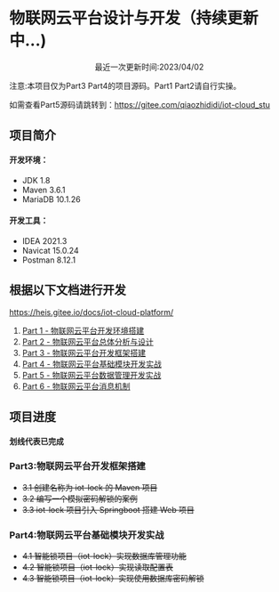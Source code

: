 # 物联网云平台设计与开发（持续更新中...)

<div style="text-align: center;"><p>最近一次更新时间:2023/04/02</p></div>
注意:本项目仅为Part3 Part4的项目源码。Part1 Part2请自行实操。

如需查看Part5源码请跳转到：<a>https://gitee.com/qiaozhididi/iot-cloud_stu

## 项目简介

#### 开发环境：

- JDK 1.8
- Maven 3.6.1
- MariaDB 10.1.26

#### 开发工具：

- IDEA 2021.3
- Navicat 15.0.24
- Postman 8.12.1

## 根据以下文档进行开发

https://heis.gitee.io/docs/iot-cloud-platform/
<ol>
<a href="https://heis.gitee.io/docs/iot-cloud-platform/iot-cp-01/"><li>Part 1 - 物联网云平台开发环境搭建</li></a>
<a href="https://heis.gitee.io/docs/iot-cloud-platform/iot-cp-02/"><li>Part 2 - 物联网云平台总体分析与设计</li></a>
<a href="https://heis.gitee.io/docs/iot-cloud-platform/iot-cp-03/"><li>Part 3 - 物联网云平台开发框架搭建</li></a>
<a href="https://heis.gitee.io/docs/iot-cloud-platform/iot-cp-04/"><li>Part 4 - 物联网云平台基础模块开发实战</li></a>
<a href="https://heis.gitee.io/docs/iot-cloud-platform/iot-cp-05/"><li>Part 5 - 物联网云平台数据管理开发实战</li></a> 
<a href="https://heis.gitee.io/docs/iot-cloud-platform/iot-cp-06/"><li>Part 6 - 物联网云平台消息机制</li></a>
</ol>

## 项目进度

#### 划线代表已完成

### Part3:物联网云平台开发框架搭建

<ul>
<li><s>3.1 创建名称为 iot-lock 的 Maven 项目</s></li>
<li><s>3.2 编写一个模拟密码解锁的案例</s></li>
<li><s>3.3 iot-lock 项目引入 Springboot 搭建 Web 项目</s></li>
</ul>

### Part4:物联网云平台基础模块开发实战

<ul>
<li><s>4.1 智能锁项目（iot-lock）实现数据库管理功能</s></li>
<li><s>4.2 智能锁项目（iot-lock）实现读取配置表</s></li>
<li><s>4.3 智能锁项目（iot-lock）实现使用数据库密码解锁</s></li>
</ul>


